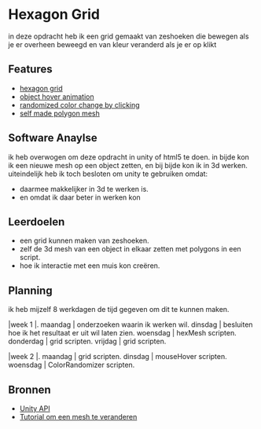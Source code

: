 # Hexagon Grid

in deze opdracht heb ik een grid gemaakt van zeshoeken die bewegen als je er overheen beweegd en van kleur veranderd als je er op klikt 

## Features

- [hexagon grid](https://github.com/VolkenK/HexGrid/blob/master/SpawnHex.cs)
- [object hover animation](https://github.com/VolkenK/HexGrid/blob/master/HexScript.cs)
- [randomized color change by clicking](https://github.com/VolkenK/HexGrid/blob/master/HexScript.cs)
- [self made polygon mesh](https://github.com/VolkenK/HexGrid/blob/master/HexMesh.cs)

## Software Anaylse 
ik heb overwogen om deze opdracht in unity of html5 te doen.
in bijde kon ik een nieuwe mesh op een object zetten,
en bij bijde kon ik in 3d werken.
uiteindelijk heb ik toch besloten om unity te gebruiken omdat:
- daarmee makkelijker in 3d te werken is.
- en omdat ik daar beter in werken kon

## Leerdoelen 
- een grid kunnen maken van zeshoeken.
- zelf de 3d mesh van een object in elkaar zetten met polygons in een script.
- hoe ik interactie met een muis kon creëren.

## Planning 
ik heb mijzelf 8 werkdagen de tijd gegeven om dit te kunnen maken.

|week 1 |.
 maandag |    onderzoeken waarin ik werken wil.
 dinsdag |    besluiten hoe ik het resultaat er uit wil laten zien.
 woensdag |   hexMesh scripten.
 donderdag |  grid scripten.
 vrijdag |    grid scripten.

|week 2 |.
maandag |     grid scripten.
dinsdag |     mouseHover scripten.
woensdag |    ColorRandomizer scripten.

## Bronnen
- [Unity API](https://docs.unity3d.com/ScriptReference/Mathf.Lerp.html)
- [Tutorial om een mesh te veranderen](https://www.youtube.com/watch?v=R_kV3YiJqEw)
